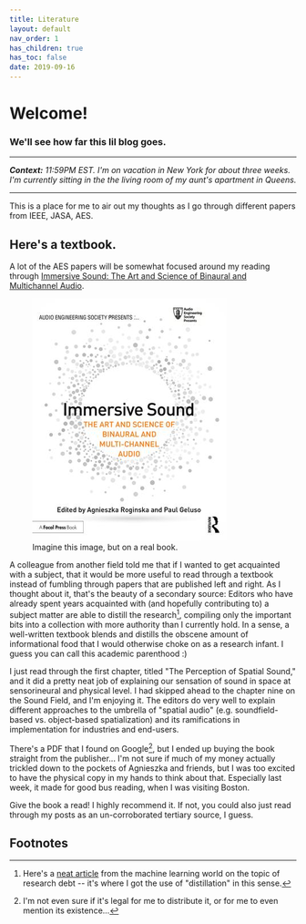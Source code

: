 ```yaml
---
title: Literature
layout: default
nav_order: 1
has_children: true
has_toc: false
date: 2019-09-16
---
```


# Welcome!

### We'll see how far this lil blog goes.

-----

_**Context:** 11:59PM EST. I'm on vacation in New York for about three weeks. I'm currently sitting in the the living room of my aunt's apartment in Queens._

-----

This is a place for me to air out my thoughts as I go through different papers from IEEE, JASA, AES.


## Here's a textbook.
A lot of the AES papers will be somewhat focused around my reading through [Immersive Sound: The Art and Science of Binaural and Multichannel Audio](https://doi.org/10.4324/9781315707525).

<figure>
  <img src="https://github.com/alextongue/alextongue.github.io/blob/master/digest/_pics/textbook.jpg?raw=true">
  <figcaption>Imagine this image, but on a real book.</figcaption>
</figure>

A colleague from another field told me that if I wanted to get acquainted with a subject, that it would be more useful to read through a textbook instead of fumbling through papers that are published left and right. As I thought about it, that's the beauty of a secondary source: Editors who have already spent years acquainted with (and hopefully contributing to) a subject matter are able to distill the research[^1], compiling only the important bits into a collection with more authority than I currently hold. In a sense, a well-written textbook blends and distills the obscene amount of informational food that I would otherwise choke on as a research infant. I guess you can call this academic parenthood :)

I just read through the first chapter, titled "The Perception of Spatial Sound," and it did a pretty neat job of explaining our sensation of sound in space at sensorineural and physical level. I had skipped ahead to the chapter nine on the Sound Field, and I'm enjoying it. The editors do very well to explain different approaches to the umbrella of "spatial audio" (e.g. soundfield-based vs. object-based spatialization) and its ramifications in implementation for industries and end-users.

There's a PDF that I found on Google[^2], but I ended up buying the book straight from the publisher... I'm not sure if much of my money actually trickled down to the pockets of Agnieszka and friends, but I was too excited to have the physical copy in my hands to think about that. Especially last week, it made for good bus reading, when I was visiting Boston.

Give the book a read! I highly recommend it. If not, you could also just read through my posts as an un-corroborated tertiary source, I guess.

## Footnotes
[^1]: Here's a [neat article](https://distill.pub/2017/research-debt/) from the machine learning world on the topic of research debt -- it's where I got the use of "distillation" in this sense.
[^2]: I'm not even sure if it's legal for me to distribute it, or for me to even mention its existence...